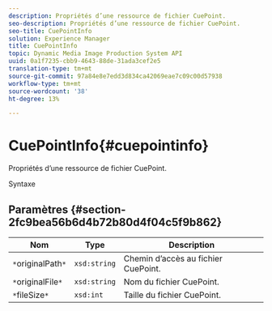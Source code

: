 ```yaml
---
description: Propriétés d’une ressource de fichier CuePoint.
seo-description: Propriétés d’une ressource de fichier CuePoint.
seo-title: CuePointInfo
solution: Experience Manager
title: CuePointInfo
topic: Dynamic Media Image Production System API
uuid: 0a1f7235-cbb9-4643-88de-31ada3cef2e5
translation-type: tm+mt
source-git-commit: 97a84e8e7edd3d834ca42069eae7c09c00d57938
workflow-type: tm+mt
source-wordcount: '38'
ht-degree: 13%

---
```



# CuePointInfo{#cuepointinfo}

Propriétés d’une ressource de fichier CuePoint.

Syntaxe

## Paramètres {#section-2fc9bea56b6d4b72b80d4f04c5f9b862}

| Nom | Type | Description |
|---|---|---|
| `*`originalPath`*` | `xsd:string` | Chemin d’accès au fichier CuePoint. |
| `*`originalFile`*` | `xsd:string` | Nom du fichier CuePoint. |
| `*`fileSize`*` | `xsd:int` | Taille du fichier CuePoint. |

